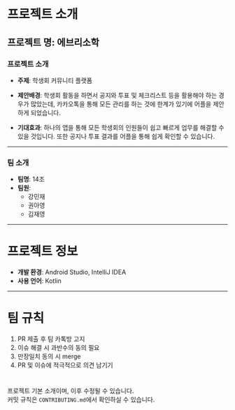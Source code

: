# 프로젝트 소개

## 프로젝트 명: 에브리소학

### 프로젝트 소개

- **주제**: 학생회 커뮤니티 플랫폼  

- **제안배경**: 학생회 활동을 하면서 공지와 투표 및 체크리스트 등을 활용해야 하는 경우가 많았는데, 카카오톡을 통해 모든 관리를 하는 것에 한계가 있기에 어플을 제안하게 되었습니다.  

- **기대효과**: 하나의 앱을 통해 모든 학생회의 인원들이 쉽고 빠르게 업무를 해결할 수 있을 것입니다. 또한 공지나 투표 결과를 어플을 통해 쉽게 확인할 수 있습니다.

---

### 팀 소개

- **팀명**: 14조
- **팀원**:
  - 강민재
  - 권아영
  - 김재영

---

# 프로젝트 정보

- **개발 환경**: Android Studio, IntelliJ IDEA
- **사용 언어**: Kotlin

---

# 팀 규칙

1. PR 제출 후 팀 카톡방 고지
2. 이슈 해결 시 과반수의 동의 필요
3. 만장일치 동의 시 merge
4. PR 및 이슈에 적극적으로 의견 남기기

#
프로젝트 기본 소개이며, 이후 수정될 수 있습니다.  
커밋 규칙은 `CONTRIBUTING.md`에서 확인하실 수 있습니다.
